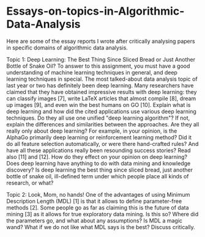 # Essays-on-topics-in-Algorithmic-Data-Analysis
Here are some of the essay reports I wrote after critically analysing papers in specific domains of algorithmic data analysis.

Topic 1: Deep Learning: The Best Thing Since Sliced Bread or Just Another Bottle of Snake Oil?
To answer to this assignment, you must have a good understanding of machine learning techniques in general, and deep learning techniques in special.
The most talked-about data analysis topic of last year or two has definitely been deep learning. Many researchers have claimed that they have obtained impressive results with deep learning: they can classify images [7], write LaTeX articles that almost compile [8], dream up images [9], and even win the best humans on GO [10].
Explain what is deep learning and how did the cited applications use various deep learning techniques. Do they all use one unified "deep learning algorithm"? If not, explain the differences and similarities between the approaches. Are they all really only about deep learning? For example, in your opinion, is the AlphaGo primarily deep learning or reinforcement learning method? Did it do all feature selection automatically, or were there hand-crafted rules?
And have all these applications really been resounding success stories? Read also [11] and [12]. How do they effect on your opinion on deep learning? Does deep learning have anything to do with data mining and knowledge discovery? Is deep learning the best thing since sliced bread, just another bottle of snake oil, ill-defined term under which people place all kinds of research, or what?

Topic 2: Look, Mom, no hands!
One of the advantages of using Minimum Description Length (MDL) [1] is that it allows to define parameter-free methods [2]. Some people go as far as claiming this is the future of data mining [3] as it allows for true exploratory data mining. Is this so? Where did the parameters go, and what about any assumptions? Is MDL a magic wand? What if we do not like what MDL says is the best? Discuss critically.
